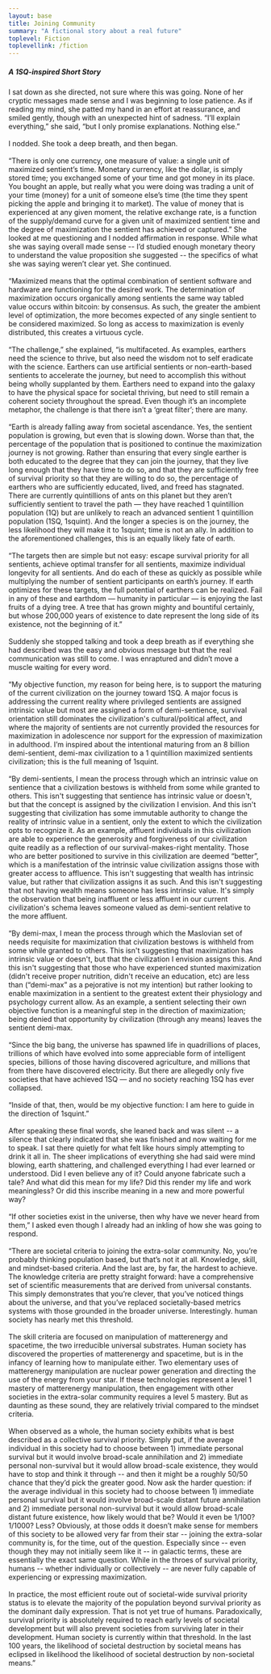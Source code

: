 ```yaml
---
layout: base
title: Joining Community
summary: "A fictional story about a real future"
toplevel: Fiction
toplevellink: /fiction
---
```

<h5>A 1SQ-inspired Short Story</h5>
I sat down as she directed, not sure where this was going. None of her cryptic messages made sense and I was beginning to lose patience. As if reading my mind, she patted my hand in an effort at reassurance, and smiled gently, though with an unexpected hint of sadness. “I’ll explain everything,” she said, “but I only promise explanations. Nothing else.” 
<br/><br/>
I nodded. She took a deep breath, and then began.
<br/><br/>
“There is only one currency, one measure of value: a single unit of maximized sentient’s time. Monetary currency, like the dollar, is simply stored time; you exchanged some of your time and got money in its place. You bought an apple, but really what you were doing was trading a unit of your time (money) for a unit of someone else’s time (the time they spent picking the apple and bringing it to market). The value of money that is experienced at any given moment, the relative exchange rate, is a function of the supply/demand curve for a given unit of maximized sentient time and the degree of maximization the sentient has achieved or captured.” She looked at me questioning and I nodded affirmation in response. While what she was saying overall made sense -- I’d studied enough monetary theory to understand the value proposition she suggested -- the specifics of what she was saying weren’t clear yet. She continued.
<br/><br/>
“Maximized means that the optimal combination of sentient software and hardware are functioning for the desired work. The determination of maximization occurs organically among sentients the same way tabled value occurs within bitcoin: by consensus. As such, the greater the ambient level of optimization, the more becomes expected of any single sentient to be considered maximized. So long as access to maximization is evenly distributed, this creates a virtuous cycle.
<br/><br/>
“The challenge,” she explained, “is multifaceted. As examples, earthers need the science to thrive, but also need the wisdom not to self eradicate with the science. Earthers can use artificial sentients or non-earth-based sentients to accelerate the journey, but need to accomplish this without being wholly supplanted by them. Earthers need to expand into the galaxy to have the physical space for societal thriving, but need to still remain a coherent society throughout the spread. Even though it’s an incomplete metaphor, the challenge is that there isn’t a ‘great filter’; there are many.
<br/><br/>
“Earth is already falling away from societal ascendance. Yes, the sentient population is growing, but even that is slowing down. Worse than that, the percentage of the population that is positioned to continue the maximization journey is not growing. Rather than ensuring that every single earther is both educated to the degree that they can join the journey, that they live long enough that they have time to do so, and that they are sufficiently free of survival priority so that they are willing to do so, the percentage of earthers who are sufficiently educated, lived, and freed has stagnated. There are currently quintillions of ants on this planet but they aren’t sufficiently sentient to travel the path — they have reached 1 quintillion population (1Q) but are unlikely to reach an advanced sentient 1 quintillion population (1SQ, 1squint). And the longer a species is on the journey, the less likelihood they will make it to 1squint; time is not an ally. In addition to the aforementioned challenges, this is an equally likely fate of earth.
<br/><br/>
“The targets then are simple but not easy: escape survival priority for all sentients, achieve optimal transfer for all sentients, maximize individual longevity for all sentients. And do each of these as quickly as possible while multiplying the number of sentient participants on earth’s journey. If earth optimizes for these targets, the full potential of earthers can be realized. Fail in any of these and earthdom — humanity in particular — is enjoying the last fruits of a dying tree. A tree that has grown mighty and bountiful certainly, but whose 200,000 years of existence to date represent the long side of its existence, not the beginning of it.”
<br/><br/>
Suddenly she stopped talking and took a deep breath as if everything she had described was the easy and obvious message but that the real communication was still to come. I was enraptured and didn’t move a muscle waiting for every word.
<br/><br/>
“My objective function, my reason for being here, is to support the maturing of the current civilization on the journey toward 1SQ. A major focus is addressing the current reality where privileged sentients are assigned intrinsic value but most are assigned a form of demi-sentience, survival orientation still dominates the civilization's cultural/political affect, and where the majority of sentients are not currently provided the resources for maximization in adolescence nor support for the expression of maximization in adulthood. I’m inspired about the intentional maturing from an 8 billion demi-sentient, demi-max civilization to a 1 quintillion maximized sentients civilization; this is the full meaning of 1squint. 
<br/><br/>
“By demi-sentients, I mean the process through which an intrinsic value on sentience that a civilization bestows is withheld from some while granted to others. This isn't suggesting that sentience has intrinsic value or doesn't, but that the concept is assigned by the civilization I envision. And this isn't suggesting that civilization has some immutable authority to change the reality of intrinsic value in a sentient, only the extent to which the civilization opts to recognize it. As an example, affluent individuals in this civilization are able to experience the generosity and forgiveness of our civilization quite readily as a reflection of our survival-makes-right mentality. Those who are better positioned to survive in this civilization are deemed “better”, which is a manifestation of the intrinsic value civilization assigns those with greater access to affluence. This isn't suggesting that wealth has intrinsic value, but rather that civilization assigns it as such. And this isn't suggesting that not having wealth means someone has less intrinsic value. It's simply the observation that being inaffluent or less affluent in our current civilization's schema leaves someone valued as demi-sentient relative to the more affluent. 
<br/><br/>
“By demi-max, I mean the process through which the Maslovian set of needs requisite for maximization that civilization bestows is withheld from some while granted to others. This isn't suggesting that maximization has intrinsic value or doesn't, but that the civilization I envision assigns this. And this isn't suggesting that those who have experienced stunted maximization (didn't receive proper nutrition, didn't receive an education, etc) are less than (“demi-max” as a pejorative is not my intention) but rather looking to enable maximization in a sentient to the greatest extent their physiology and psychology current allow. As an example, a sentient selecting their own objective function is a meaningful step in the direction of maximization; being denied that opportunity by civilization (through any means) leaves the sentient demi-max. 
<br/><br/>
“Since the big bang, the universe has spawned life in quadrillions of places, trillions of which have evolved into some appreciable form of intelligent species, billions of those having discovered agriculture, and millions that from there have discovered electricity. But there are allegedly only five societies that have achieved 1SQ — and no society reaching 1SQ has ever collapsed.
<br/><br/>
“Inside of that, then, would be my objective function: I am here to guide in the direction of 1squint.” 
<br/><br/>
After speaking these final words, she leaned back and was silent -- a silence that clearly indicated that she was finished and now waiting for me to speak. I sat there quietly for what felt like hours simply attempting to drink it all in. The sheer implications of everything she had said were mind blowing, earth shattering, and challenged everything I had ever learned or understood. Did I even believe any of it? Could anyone fabricate such a tale? And what did this mean for my life? Did this render my life and work meaningless? Or did this inscribe meaning in a new and more powerful way?
<br/><br/>
“If other societies exist in the universe, then why have we never heard from them,” I asked even though I already had an inkling of how she was going to respond.
<br/><br/>
“There are societal criteria to joining the extra-solar community. No, you’re probably thinking population based, but that’s not it at all. Knowledge, skill, and mindset-based criteria. And the last are, by far, the hardest to achieve. The knowledge criteria are pretty straight forward: have a comprehensive set of scientific measurements that are derived from universal constants. This simply demonstrates that you’re clever, that you’ve noticed things about the universe, and that you’ve replaced societally-based metrics systems with those grounded in the broader universe. Interestingly. human society has nearly met this threshold. 
<br/><br/>
The skill criteria are focused on manipulation of matterenergy and spacetime, the two irreducible universal substrates. Human society has discovered the properties of matterenergy and spacetime, but is in the infancy of learning how to manipulate either. Two elementary uses of matterenergy manipulation are nuclear power generation and directing the use of the energy from your star. If these technologies represent a level 1 mastery of matterenergy manipulation, then engagement with other societies in the extra-solar community requires a level 5 mastery. But as daunting as these sound, they are relatively trivial compared to the mindset criteria. 
<br/><br/>
When observed as a whole, the human society exhibits what is best described as a collective survival priority. Simply put, if the average individual in this society had to choose between 1) immediate personal survival but it would involve broad-scale annihilation and 2) immediate personal non-survival but it would allow broad-scale existence, they would have to stop and think it through -- and then it might be a roughly 50/50 chance that they’d pick the greater good. Now ask the harder question: if the average individual in this society had to choose between 1) immediate personal survival but it would involve broad-scale distant future annihilation and 2) immediate personal non-survival but it would allow broad-scale distant future existence, how likely would that be? Would it even be 1/100? 1/1000? Less? Obviously, at those odds it doesn’t make sense for members of this society to be allowed very far from their star -- joining the extra-solar community is, for the time, out of the question. Especially since -- even though they may not initially seem like it -- in galactic terms, these are essentially the exact same question. While in the throes of survival priority, humans -- whether individually or collectively -- are never fully capable of experiencing or expressing maximization.
<br/><br/>
In practice, the most efficient route out of societal-wide survival priority status is to elevate the majority of the population beyond survival priority as the dominant daily expression. That is not yet true of humans. Paradoxically, survival priority is absolutely required to reach early levels of societal development but will also prevent societies from surviving later in their development.  Human society is currently within that threshold. In the last 100 years, the likelihood of societal destruction by societal means has eclipsed in likelihood the likelihood of societal destruction by non-societal means.”

